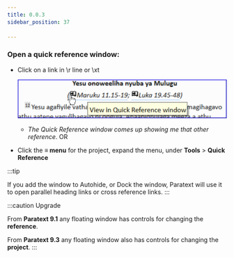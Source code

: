 ```yaml
---
title: 0.0.3
sidebar_position: 37

---
```




### Open a quick reference window:

- Click on a link in \r line or \xt

	![](./814591697.png)

	- _The Quick Reference window comes up showing me that other reference_.
	OR
- Click the **≡ menu** for the project, expand the menu, under **Tools** > **Quick Reference**

:::tip


If you add the window to Autohide, or Dock the window, Paratext will use it to open parallel heading links or cross reference links. :::


:::caution Upgrade


From **Paratext 9.1** any floating window has controls for changing the **reference**.


From **Paratext 9.3** any floating window also has controls for changing the **project**. :::

